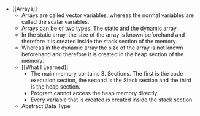 - [[Arrays]]
	- Arrays are called vector variables, whereas the normal variables are called the scalar variables.
	- Arrays can be of two types. The static and the dynamic array.
	- In the static array, the size of the array is known beforehand and therefore it is created inside the stack section of the memory.
	- Whereas in the dynamic array the size of the array is not known beforehand and therefore it is created in the heap section of the memory.
	- [[What I Learned]]
		- The main memory contains 3. Sections. The first is the code execution section, the second is the Stack section and the third is the heap section.
		- Program cannot access the heap memory directly.
		- Every variable that is created is created inside the stack section.
	- Abstract Data Type